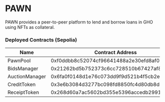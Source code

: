 # PAWN
PAWN provides a peer-to-peer platform to lend and borrow loans in GHO using NFTs as collateral.

### Deployed Contracts (Sepolia)

| Name  | Contract Address |
| ------------- | ------------- |
| PawnPool  | 0xf0ddbb8c52074cf96641488a2e30efd8af00ea96  |
| BidsManager  | 0x21262bd5b752373c6cc728510b67427af81b3751  |
| AuctionManager  | 0x6fa0f0148d1e76c073dd9f9d521b4f5cb2ee0ae7  |
| CreditToken  | 0x3e6b3084d3277bc098fd8850fc4d80db8d1612b4  |
| ReceiptToken  | 0x268d60a7ac5602bd355e5396accedb2991692849  |
